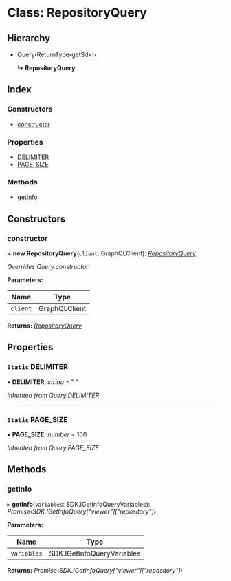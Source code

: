
# Class: RepositoryQuery

## Hierarchy

* Query‹ReturnType‹getSdk››

  ↳ **RepositoryQuery**

## Index

### Constructors

* [constructor](repositoryquery.md#constructor)

### Properties

* [DELIMITER](repositoryquery.md#static-delimiter)
* [PAGE_SIZE](repositoryquery.md#static-page_size)

### Methods

* [getInfo](repositoryquery.md#getinfo)

## Constructors

###  constructor

\+ **new RepositoryQuery**(`client`: GraphQLClient): *[RepositoryQuery](repositoryquery.md)*

*Overrides Query.constructor*

**Parameters:**

Name | Type |
------ | ------ |
`client` | GraphQLClient |

**Returns:** *[RepositoryQuery](repositoryquery.md)*

## Properties

### `Static` DELIMITER

▪ **DELIMITER**: *string* = "
"

*Inherited from Query.DELIMITER*

___

### `Static` PAGE_SIZE

▪ **PAGE_SIZE**: *number* = 100

*Inherited from Query.PAGE_SIZE*

## Methods

###  getInfo

▸ **getInfo**(`variables`: SDK.IGetInfoQueryVariables): *Promise‹SDK.IGetInfoQuery["viewer"]["repository"]›*

**Parameters:**

Name | Type |
------ | ------ |
`variables` | SDK.IGetInfoQueryVariables |

**Returns:** *Promise‹SDK.IGetInfoQuery["viewer"]["repository"]›*
